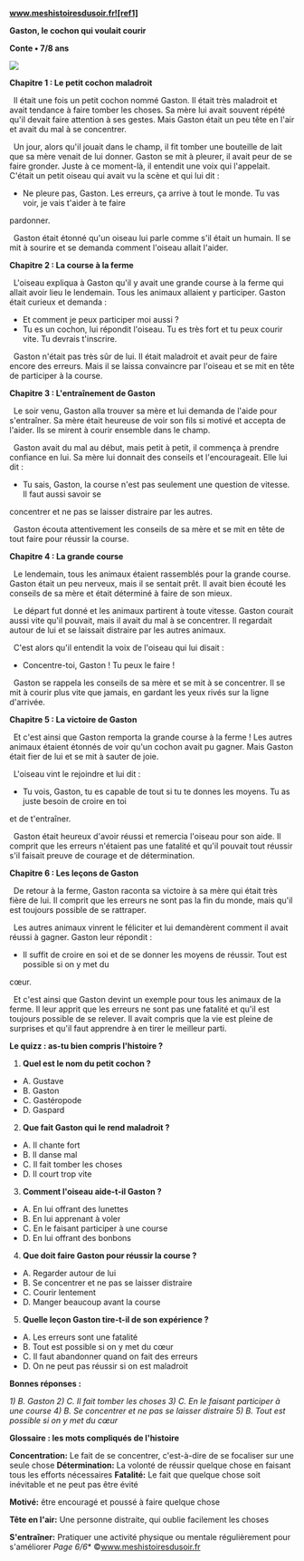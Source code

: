 ﻿**www.meshistoiresdusoir.fr![ref1]**

**Gaston, le cochon qui voulait courir**

**Conte • 7/8 ans**

![](Aspose.Words.04076139-ff07-4f4d-b548-3c3a4b306bba.002.jpeg)

**Chapitre 1 : Le petit cochon maladroit**

` `Il était une fois un petit cochon nommé Gaston. Il était très maladroit et avait tendance à faire tomber les choses. Sa mère lui avait souvent répété qu'il devait faire attention à ses gestes. Mais Gaston était un peu tête en l'air et avait du mal à se concentrer.

` `Un jour, alors qu'il jouait dans le champ, il fit tomber une bouteille de lait que sa mère venait de lui donner. Gaston se mit à pleurer, il avait peur de se faire gronder. Juste à ce moment-là, il entendit une voix qui l'appelait. C'était un petit oiseau qui avait vu la scène et qui lui dit :

- Ne pleure pas, Gaston. Les erreurs, ça arrive à tout le monde. Tu vas voir, je vais t'aider à te faire

pardonner.

` `Gaston était étonné qu'un oiseau lui parle comme s'il était un humain. Il se mit à sourire et se demanda comment l'oiseau allait l'aider.

**Chapitre 2 : La course à la ferme**

` `L'oiseau expliqua à Gaston qu'il y avait une grande course à la ferme qui allait avoir lieu le lendemain. Tous les animaux allaient y participer. Gaston était curieux et demanda :

- Et comment je peux participer moi aussi ?
- Tu es un cochon, lui répondit l'oiseau. Tu es très fort et tu peux courir vite. Tu devrais t'inscrire.

` `Gaston n'était pas très sûr de lui. Il était maladroit et avait peur de faire encore des erreurs. Mais il se laissa convaincre par l'oiseau et se mit en tête de participer à la course.

**Chapitre 3 : L'entraînement de Gaston**

` `Le soir venu, Gaston alla trouver sa mère et lui demanda de l'aide pour s'entraîner. Sa mère était heureuse de voir son fils si motivé et accepta de l'aider. Ils se mirent à courir ensemble dans le champ.

` `Gaston avait du mal au début, mais petit à petit, il commença à prendre confiance en lui. Sa mère lui donnait des conseils et l'encourageait. Elle lui dit :

- Tu sais, Gaston, la course n'est pas seulement une question de vitesse. Il faut aussi savoir se

concentrer et ne pas se laisser distraire par les autres.

` `Gaston écouta attentivement les conseils de sa mère et se mit en tête de tout faire pour réussir la course.

**Chapitre 4 : La grande course**

` `Le lendemain, tous les animaux étaient rassemblés pour la grande course. Gaston était un peu nerveux, mais il se sentait prêt. Il avait bien écouté les conseils de sa mère et était déterminé à faire de son mieux.

` `Le départ fut donné et les animaux partirent à toute vitesse. Gaston courait aussi vite qu'il pouvait, mais il avait du mal à se concentrer. Il regardait autour de lui et se laissait distraire par les autres animaux.

` `C'est alors qu'il entendit la voix de l'oiseau qui lui disait :

- Concentre-toi, Gaston ! Tu peux le faire !

` `Gaston se rappela les conseils de sa mère et se mit à se concentrer. Il se mit à courir plus vite que jamais, en gardant les yeux rivés sur la ligne d'arrivée.

**Chapitre 5 : La victoire de Gaston**

` `Et c'est ainsi que Gaston remporta la grande course à la ferme ! Les autres animaux étaient étonnés de voir qu'un cochon avait pu gagner. Mais Gaston était fier de lui et se mit à sauter de joie.

` `L'oiseau vint le rejoindre et lui dit :

- Tu vois, Gaston, tu es capable de tout si tu te donnes les moyens. Tu as juste besoin de croire en toi

et de t'entraîner.

` `Gaston était heureux d'avoir réussi et remercia l'oiseau pour son aide. Il comprit que les erreurs n'étaient pas une fatalité et qu'il pouvait tout réussir s'il faisait preuve de courage et de détermination.

**Chapitre 6 : Les leçons de Gaston**

` `De retour à la ferme, Gaston raconta sa victoire à sa mère qui était très fière de lui. Il comprit que les erreurs ne sont pas la fin du monde, mais qu'il est toujours possible de se rattraper.

` `Les autres animaux vinrent le féliciter et lui demandèrent comment il avait réussi à gagner. Gaston leur répondit :

- Il suffit de croire en soi et de se donner les moyens de réussir. Tout est possible si on y met du

cœur.

` `Et c'est ainsi que Gaston devint un exemple pour tous les animaux de la ferme. Il leur apprit que les erreurs ne sont pas une fatalité et qu'il est toujours possible de se relever. Il avait compris que la vie est pleine de surprises et qu'il faut apprendre à en tirer le meilleur parti.

**Le quizz : as-tu bien compris l'histoire ?** 

1) **Quel est le nom du petit cochon ?**
- A. Gustave
- B. Gaston
- C. Gastéropode
- D. Gaspard
2) **Que fait Gaston qui le rend maladroit ?**
- A. Il chante fort
- B. Il danse mal
- C. Il fait tomber les choses
- D. Il court trop vite
3) **Comment l'oiseau aide-t-il Gaston ?**
- A. En lui offrant des lunettes
- B. En lui apprenant à voler
- C. En le faisant participer à une course
- D. En lui offrant des bonbons
4) **Que doit faire Gaston pour réussir la course ?**
- A. Regarder autour de lui
- B. Se concentrer et ne pas se laisser distraire
- C. Courir lentement
- D. Manger beaucoup avant la course
5) **Quelle leçon Gaston tire-t-il de son expérience ?**
- A. Les erreurs sont une fatalité
- B. Tout est possible si on y met du cœur
- C. Il faut abandonner quand on fait des erreurs
- D. On ne peut pas réussir si on est maladroit

**Bonnes réponses :** 

*1) B. Gaston 2) C. Il fait tomber les choses 3) C. En le faisant participer à une course 4) B. Se concentrer et ne pas se laisser distraire 5) B. Tout est possible si on y met du cœur* 

**Glossaire : les mots compliqués de l'histoire** 

**Concentration:** Le fait de se concentrer, c'est-à-dire de se focaliser sur une seule chose **Détermination:** La volonté de réussir quelque chose en faisant tous les efforts nécessaires **Fatalité:** Le fait que quelque chose soit inévitable et ne peut pas être évité

**Motivé:** être encouragé et poussé à faire quelque chose

**Tête en l'air:** Une personne distraite, qui oublie facilement les choses

**S'entraîner:** Pratiquer une activité physique ou mentale régulièrement pour s'améliorer
*Page 6/6** ©www.meshistoiresdusoir.fr

[ref1]: Aspose.Words.04076139-ff07-4f4d-b548-3c3a4b306bba.001.png
